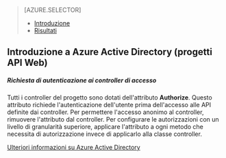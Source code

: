 <properties title="Introduzione all'autenticazione di Active Directory" pageTitle="" metaKeywords="Azure, Getting Started, Active Directory" description="" services="active-directory" documentationCenter="" authors="ghogen, kempb" />

<tags ms.service="active-directory" ms.workload="web" ms.tgt_pltfrm="na" ms.devlang="na" ms.topic="article" ms.date="10/8/2014" ms.author="ghogen, kempb"></tags>

> [AZURE.SELECTOR]
>
> -   [Introduzione][Introduzione]
> -   [Risultati][Risultati]

## Introduzione a Azure Active Directory (progetti API Web)

##### Richiesta di autenticazione ai controller di accesso

Tutti i controller del progetto sono dotati dell'attributo **Authorize**. Questo attributo richiede l'autenticazione dell'utente prima dell'accesso alle API definite dai controller. Per permettere l'accesso anonimo al controller, rimuovere l'attributo dal controller. Per configurare le autorizzazioni con un livello di granularità superiore, applicare l'attributo a ogni metodo che necessita di autorizzazione invece di applicarlo alla classe controller.

[Ulteriori informazioni su Azure Active Directory][Ulteriori informazioni su Azure Active Directory]

  [Introduzione]: /documentation/articles/vs-active-directory-webapi-getting-started/
  [Risultati]: /documentation/articles/vs-active-directory-webapi-what-happened/
  [Ulteriori informazioni su Azure Active Directory]: http://azure.microsoft.com/services/active-directory/
